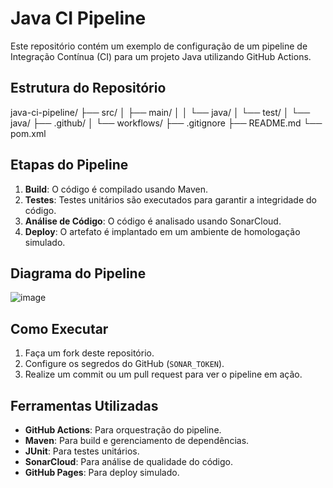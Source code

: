 # Java CI Pipeline

Este repositório contém um exemplo de configuração de um pipeline de Integração Contínua (CI) para um projeto Java utilizando GitHub Actions.

## Estrutura do Repositório

java-ci-pipeline/ ├── src/ │ ├── main/ │ │ └── java/ │ └── test/ │ └── java/ ├── .github/ │ └── workflows/ ├── .gitignore ├── README.md └── pom.xml

## Etapas do Pipeline

1. **Build**: O código é compilado usando Maven.
2. **Testes**: Testes unitários são executados para garantir a integridade do código.
3. **Análise de Código**: O código é analisado usando SonarCloud.
4. **Deploy**: O artefato é implantado em um ambiente de homologação simulado.

## Diagrama do Pipeline

![image](https://github.com/user-attachments/assets/38669230-c58d-4724-a053-8ef49ecbed1e)

## Como Executar

1. Faça um fork deste repositório.
2. Configure os segredos do GitHub (`SONAR_TOKEN`).
3. Realize um commit ou um pull request para ver o pipeline em ação.

## Ferramentas Utilizadas

- **GitHub Actions**: Para orquestração do pipeline.
- **Maven**: Para build e gerenciamento de dependências.
- **JUnit**: Para testes unitários.
- **SonarCloud**: Para análise de qualidade do código.
- **GitHub Pages**: Para deploy simulado.
